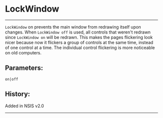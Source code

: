 # LockWindow

---

`LockWindow` on prevents the main window from redrawing itself upon changes. When `LockWindow off` is used, all controls that weren't redrawn since `LockWindow on` will be redrawn. This makes the pages flickering look nicer because now it flickers a group of controls at the same time, instead of one control at a time. The individual control flickering is more noticeable on old computers.

## Parameters:

    on|off

## History:

Added in NSIS v2.0

---

